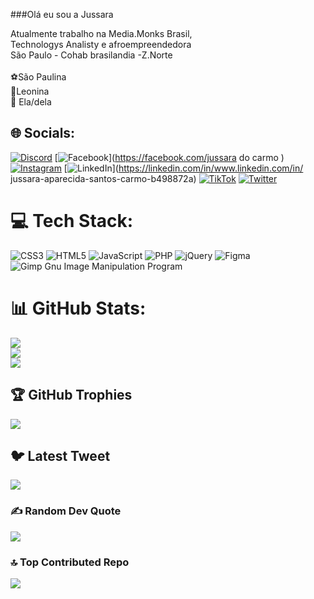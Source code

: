 ###Olá eu sou a Jussara 


Atualmente trabalho na Media.Monks Brasil,
<br>Technologys Analisty e afroempreendedora
<br>São Paulo - Cohab brasilandia -Z.Norte<br>
<br>⚽São Paulina
<br>🦁Leonina 
<br>🌻 Ela/dela 
<!--  for devicon plain version -->
<i class="devicon-devicon-plain"></i>

<!--  for devicon plain version with wordmark -->
<i class="devicon-devicon-plain-wordmark"></i>

<!--  for devicon plain version colored with devicon main color -->
<i class="devicon-devicon-plain colored"></i>

<!--  for devicon plain version with wordmark colored with devicon main color -->
<i class="devicon-devicon-plain-wordmark colored"></i>


## 🌐 Socials:
[![Discord](https://img.shields.io/badge/Discord-%237289DA.svg?logo=discord&logoColor=white)](https://discord.gg/Juscarmo2023#2315) [![Facebook](https://img.shields.io/badge/Facebook-%231877F2.svg?logo=Facebook&logoColor=white)](https://facebook.com/jussara do carmo ) [![Instagram](https://img.shields.io/badge/Instagram-%23E4405F.svg?logo=Instagram&logoColor=white)](https://instagram.com/@jussarascarmo) [![LinkedIn](https://img.shields.io/badge/LinkedIn-%230077B5.svg?logo=linkedin&logoColor=white)](https://linkedin.com/in/www.linkedin.com/in/ jussara-aparecida-santos-carmo-b498872a) [![TikTok](https://img.shields.io/badge/TikTok-%23000000.svg?logo=TikTok&logoColor=white)](https://tiktok.com/@jubis) [![Twitter](https://img.shields.io/badge/Twitter-%231DA1F2.svg?logo=Twitter&logoColor=white)](https://twitter.com/1977jussara) 

# 💻 Tech Stack:
![CSS3](https://img.shields.io/badge/css3-%231572B6.svg?style=flat&logo=css3&logoColor=white) ![HTML5](https://img.shields.io/badge/html5-%23E34F26.svg?style=flat&logo=html5&logoColor=white) ![JavaScript](https://img.shields.io/badge/javascript-%23323330.svg?style=flat&logo=javascript&logoColor=%23F7DF1E) ![PHP](https://img.shields.io/badge/php-%23777BB4.svg?style=flat&logo=php&logoColor=white) ![jQuery](https://img.shields.io/badge/jquery-%230769AD.svg?style=flat&logo=jquery&logoColor=white) 	![Figma](https://img.shields.io/badge/figma-%23F24E1E.svg?style=flat&logo=figma&logoColor=white) ![Gimp Gnu Image Manipulation Program](https://img.shields.io/badge/Gimp-657D8B?style=flat&logo=gimp&logoColor=FFFFFF)
# 📊 GitHub Stats:
![](https://github-readme-stats.vercel.app/api?username=jussarasc&theme=dark&hide_border=false&include_all_commits=true&count_private=true)<br/>
![](https://github-readme-streak-stats.herokuapp.com/?user=jussarasc&theme=dark&hide_border=false)<br/>
![](https://github-readme-stats.vercel.app/api/top-langs/?username=jussarasc&theme=dark&hide_border=false&include_all_commits=true&count_private=true&layout=compact)

## 🏆 GitHub Trophies
![](https://github-profile-trophy.vercel.app/?username=jussarasc&theme=dracula&no-frame=true&no-bg=false&margin-w=4)

## 🐦 Latest Tweet
[![](https://gtce.itsvg.in/api?username=1977jussara)](https://github.com/VishwaGauravIn/github-twitter-card-embed)

### ✍️ Random Dev Quote
![](https://quotes-github-readme.vercel.app/api?type=horizontal&theme=merko)

### 🔝 Top Contributed Repo
![](https://github-contributor-stats.vercel.app/api?username=jussarasc&limit=5&theme=discord&combine_all_yearly_contributions=true)



